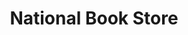 ---
title: "National Book Store"
url: /makati/national-book-store-mckinley-road/
shop: office supplies
---
